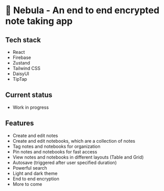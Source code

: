 # 🌌 Nebula - An end to end encrypted note taking app

## Tech stack

- React
- Firebase
- Zustand
- Tailwind CSS
- DaisyUI
- TipTap

## Current status

- Work in progress

## Features

- Create and edit notes
- Create and edit notebooks, which are a collection of notes
- Tag notes and notebooks for organization
- Pin notes and notebooks for fast access
- View notes and notebooks in different layouts (Table and Grid)
- Autosave (triggered after user specified duration)
- Powerful search
- Light and dark theme
- End to end encryption
- More to come
